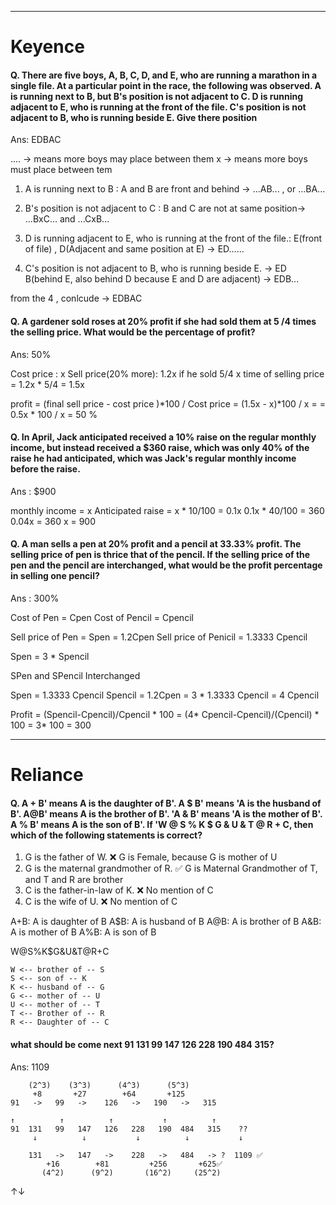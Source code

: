

---
# Keyence

#### Q. There are five boys, A, B, C, D, and E, who are running a marathon in a single file. At a particular point in the race, the following was observed. A is running next to B, but B's position is not adjacent to C. D is running adjacent to E, who is running at the front of the file. C's position is not adjacent to B, who is running beside E. Give there position
Ans: EDBAC

.... -> means more boys may place between them
x -> means more boys must place between tem

1. A is running next to B :
	A and B are front and behind -> ...AB... , or ...BA...
	
2. B's position is not adjacent to C :
	B and C are not at same position-> ...BxC... and ...CxB... 
	
3. D is running adjacent to E, who is running at the front of the file.:
	E(front of file) , D(Adjacent and same position at E) ->   ED......
	
4. C's position is not adjacent to B, who is running beside E. -> ED
	B(behind E, also behind D because E and D are adjacent) -> EDB...

from the 4 , conlcude -> EDBAC


#### Q. A gardener sold roses at 20% profit if she had sold them at 5 /4 times the selling price. What would be the percentage of profit?
Ans: 50% 

Cost price : x
Sell price(20% more): 1.2x
if he sold 5/4 x time of selling price = 1.2x * 5/4 = 1.5x

profit = (final sell price - cost price )*100 / Cost price 
	 = (1.5x - x)*100 / x = 
	 = 0.5x * 100 / x
	 = 50 %

#### Q. In April, Jack anticipated received a 10% raise on the regular monthly income, but instead received a $360 raise, which was only 40% of the raise he had anticipated, which was Jack's regular monthly income before the raise.
Ans : $900

monthly income = x
Anticipated raise = x * 10/100 = 0.1x
0.1x * 40/100 = 360
0.04x = 360
x = 900


#### Q. A man sells a pen at 20% profit and a pencil at 33.33% profit. The selling price of pen is thrice that of the pencil. If the selling price of the pen and the pencil are interchanged, what would be the profit percentage in selling one pencil?

Ans : 300%


Cost of Pen = Cpen
Cost of Pencil = Cpencil

Sell price of Pen = Spen = 1.2Cpen
Sell price of Penicil = 1.3333 Cpencil

Spen = 3 * Spencil

SPen and SPencil Interchanged

Spen = 1.3333 Cpencil
Spencil = 1.2Cpen = 3 * 1.3333 Cpencil = 4 Cpencil

Profit = (Spencil-Cpencil)/Cpencil * 100 =  (4* Cpencil-Cpencil)/(Cpencil) * 100 = 3* 100 = 300 

---

# Reliance

#### Q. A + B' means A is the daughter of B'. A $ B' means 'A is the husband of B'. A@B' means A is the brother of B'. 'A & B' means 'A is the mother of B'. A % B' means A is the son of B'. If 'W @ S % K $ G & U & T @ R + C, then which of the following statements is correct?

1. G is the father of W.  ❌ G is Female, because G is  mother of  U
2. G is the maternal grandmother of R.  ✅ G is Maternal Grandmother of T, and T and R are brother
3. C is the father-in-law of K.   ❌ No mention of C
4. C is the wife of U. ❌ No mention of C

A+B: A is daughter of B
A$B: A is husband of B
A@B: A is brother of B
A&B: A is mother of B
A%B: A is son of B

W@S%K$G&U&T@R+C

```
W <-- brother of -- S
S <-- son of -- K
K <-- husband of -- G
G <-- mother of -- U
U <-- mother of -- T
T <-- Brother of -- R
R <-- Daughter of -- C
```

#### what should be come next 91 131 99 147 126 228 190 484 315? 
Ans: 1109

```
	(2^3)    (3^3)      (4^3)      (5^3) 
     +8       +27        +64       +125
91   ->   99   ->    126   ->   190   ->   315

↑          ↑          ↑           ↑          ↑
91  131   99   147   126   228   190  484   315    ??
     ↓          ↓           ↓          ↓           ↓
     
    131   ->   147   ->    228   ->   484   -> ?  1109 ✅
        +16        +81         +256       +625✅
       (4^2)      (9^2)       (16^2)     (25^2)
```

↑↓